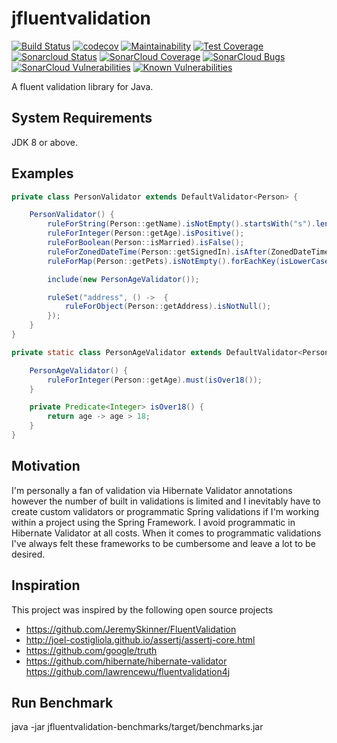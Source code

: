 # jfluentvalidation

[![Build Status](https://travis-ci.org/seancarroll/jfluentvalidation.svg?branch=master)](https://travis-ci.org/seancarroll/jfluentvalidation)
[![codecov](https://codecov.io/gh/seancarroll/jfluentvalidation/branch/master/graph/badge.svg)](https://codecov.io/gh/seancarroll/jfluentvalidation)
[![Maintainability](https://api.codeclimate.com/v1/badges/7120177d6f1e69203073/maintainability)](https://codeclimate.com/github/seancarroll/jfluentvalidation/maintainability)
[![Test Coverage](https://api.codeclimate.com/v1/badges/7120177d6f1e69203073/test_coverage)](https://codeclimate.com/github/seancarroll/jfluentvalidation/test_coverage)
[![Sonarcloud Status](https://sonarcloud.io/api/project_badges/measure?project=seancarroll_jfluentvalidation&metric=alert_status)](https://sonarcloud.io/dashboard?id=seancarroll_jfluentvalidation) 
[![SonarCloud Coverage](https://sonarcloud.io/api/project_badges/measure?project=seancarroll_jfluentvalidation&metric=coverage)](https://sonarcloud.io/component_measures/metric/coverage/list?id=seancarroll_jfluentvalidation)
[![SonarCloud Bugs](https://sonarcloud.io/api/project_badges/measure?project=seancarroll_jfluentvalidation&metric=bugs)](https://sonarcloud.io/component_measures/metric/reliability_rating/list?id=seancarroll_jfluentvalidation)
[![SonarCloud Vulnerabilities](https://sonarcloud.io/api/project_badges/measure?project=seancarroll_jfluentvalidation&metric=vulnerabilities)](https://sonarcloud.io/component_measures/metric/security_rating/list?id=seancarroll_jfluentvalidation)
[![Known Vulnerabilities](https://snyk.io/test/github/seancarroll/jfluentvalidation/badge.svg)](https://snyk.io/test/github/seancarroll/jfluentvalidation)

A fluent validation library for Java.

## System Requirements
JDK 8 or above.

## Examples

```java
private class PersonValidator extends DefaultValidator<Person> {

    PersonValidator() {
        ruleForString(Person::getName).isNotEmpty().startsWith("s").length(0, 4);
        ruleForInteger(Person::getAge).isPositive();
        ruleForBoolean(Person::isMarried).isFalse();
        ruleForZonedDateTime(Person::getSignedIn).isAfter(ZonedDateTime.now().minusDays(1));
        ruleForMap(Person::getPets).isNotEmpty().forEachKey(isLowerCase()).forEachValue(length(0, 5));

        include(new PersonAgeValidator());

        ruleSet("address", () ->  {
            ruleForObject(Person::getAddress).isNotNull();
        });
    }
}

private static class PersonAgeValidator extends DefaultValidator<Person> {

    PersonAgeValidator() {
        ruleForInteger(Person::getAge).must(isOver18());
    }

    private Predicate<Integer> isOver18() {
        return age -> age > 18;
    }
}
```

## Motivation

I'm personally a fan of validation via Hibernate Validator annotations however the number of built in validations is 
limited and I inevitably have to create custom validators or programmatic Spring validations if I'm working within a 
project using the Spring Framework. I avoid programmatic in Hibernate Validator at all costs.
When it comes to programmatic validations I've always felt these frameworks to be cumbersome and leave a lot to be desired. 

## Inspiration

This project was inspired by the following open source projects 

* https://github.com/JeremySkinner/FluentValidation
* http://joel-costigliola.github.io/assertj/assertj-core.html
* https://github.com/google/truth
* https://github.com/hibernate/hibernate-validator
https://github.com/lawrencewu/fluentvalidation4j

## Run Benchmark

java -jar jfluentvalidation-benchmarks/target/benchmarks.jar
